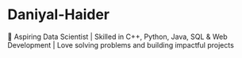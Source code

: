 # Daniyal-Haider
🚀 Aspiring Data Scientist | Skilled in C++, Python, Java, SQL &amp; Web Development | Love solving problems and building impactful projects
